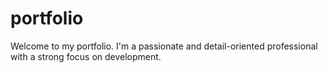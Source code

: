 # portfolio
Welcome to my portfolio. I'm a passionate and detail-oriented professional with a strong focus on development.
